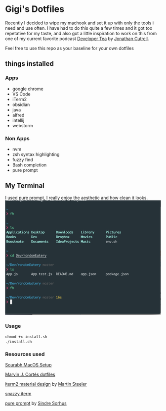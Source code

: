 # Gigi's Dotfiles

Recently I decided to wipe my machook and set it up with only the tools i need and use often.
I have had to do this quite a few times and it got too repetative for my taste, and also got a little inspiration to work on this from one of my current favorite podcast [Developer Tea](https://spec.fm/podcasts/developer-tea) by [Jonathan Cutrell](https://twitter.com/jcutrell).

Feel free to use this repo as your baseline for your own dotfiles

## things installed

### Apps
* google chrome
* VS Code
* iTerm2
* obsidian
* java
* alfred
* intellij
* webstorm

### Non Apps
* nvm
* zsh syntax highlighting
* fuzzy find
* Bash completion
* pure prompt


## My Terminal
I used pure prompt, I really enjoy the aesthetic and how clean it looks.
![terminal](img/terminal.png)

### Usage
```
chmod +x install.sh
./install.sh
```

### Resources used
[Sourabh MacOS Setup](https://sourabhbajaj.com/mac-setup/)

[Marvin J. Cortés dotfiles](https://github.com/mcortes19/dotfiles)

[iterm2 material design](https://github.com/MartinSeeler/iterm2-material-design) by [Martin Steeler](https://github.com/MartinSeeler)

[snazzy iterm](https://github.com/sindresorhus/iterm2-snazzy)

[pure prompt](https://github.com/sindresorhus/pure) by [Sindre Sorhus](https://github.com/sindresorhus)